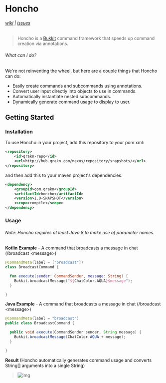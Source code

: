 # Honcho

###### [wiki](https://github.com/joeleoli/honcho/wiki) | [issues](https://github.com/joeleoli/honcho/issues)
> Honcho is a [Bukkit](https://www.spigotmc.org/wiki/about-spigot/) command framework that speeds up
  command creation via annotations.
  
###### What can I do?
We're not reinventing the wheel, but here are a couple things that Honcho can do:
 * Easily create commands and subcommands using annotations.
 * Convert user input directly into objects to use in commands.
 * Automatically instantiate nested subcommands.
 * Dynamically generate command usage to display to user.
 
## Getting Started

### Installation

To use Honcho in your project, add this repository to your pom.xml:

```xml
<repository>
    <id>qrakn-repo</id>
    <url>http://hub.qrakn.com/nexus/repository/snapshots/</url>
</repository>
```

and then add this to your maven project's dependencies:

```xml
<dependency>
    <groupId>com.qrakn</groupId>
    <artifactId>honcho</artifactId>
    <version>1.0-SNAPSHOT</version>
    <scope>compile</scope>
</dependency>
```

### Usage
###### Note: Honcho requires at least Java 8 to make use of parameter names.

**Kotlin Example** - A command that broadcasts a message in chat (/broadcast \<message\>)
```kotlin
@CommandMeta(label = ["broadcast"])
class BroadcastCommand {

  fun execute(sender: CommandSender, message: String) {
    Bukkit.broadcastMessage("${ChatColor.AQUA}$message");
  }

}
```

**Java Example** - A command that broadcasts a message in chat (/broadcast \<message\>)
```java
@CommandMeta(label = "broadcast")
public class BroadcastCommand {

  public void execute(CommandSender sender, String message) {
    Bukkit.broadcastMessage(ChatColor.AQUA + message);
  }

}
```

**Result** (Honcho automatically generates command usage and converts String[] arguments into a single String)
> ![img](https://i.gyazo.com/15f0fc1f1af2f49dda1571a1a80e31ce.gif)
